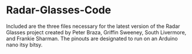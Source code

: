 # Radar-Glasses-Code
Included are the three files necessary for the latest version of the Radar Glasses project created by Peter Braza, Griffin Sweeney, South Livermore, and Frankie Sharman.
The pinouts are designated to run on an Arduino nano itsy bitsy. 
